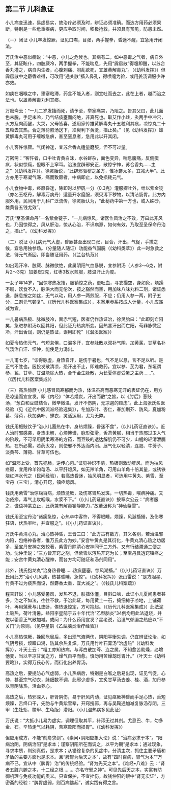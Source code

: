 ## 第二节 儿科急证

小儿病变迅速，易虚易实，故治疗必须及时，辨证必须准确。而选方用药必须果断，特别是一些危重疾病，更应争取时间，积极抢救，并须具有预见，防患未然。

（―）闭证  小儿卒发惊厥，证见口噤，目张，两手握拳，昏迷不醒，宜急用开闭法。

万氏治中恶似癎说：“中恶，小儿之危候也。其病有二，如中恶毒之气者，病自外至，其证眩仆，四肢厥冷，两手握拳，不能喘息，先用“霹雳散”得嚏即醒，以苏合香丸灌之，病自内生者，心腹刺痛、闷乱欲死，宜雄黄解毒丸”。（《幼科发挥》）但霹雳散中之麝香难得，可改用“通关散”搐入鼻孔，得喷嚏为验，或用姜汤调服少许亦效。

如痰在咽喉之中，壅塞粘滞，药食不能入者，则宜吐而去之，此在上者，越而治之法也。以雄黄解毒丸利其痰。

万密斋云：“一儿二岁发搐而死，请予至，举家痛哭，乃阻之。告其父曰，此儿面色未脱，手足未冷，乃气结痰壅而闷绝，非真死也。取艾作小炷，灸两手中冲穴，火方及肉而醒，大哭，父母皆喜，遂用家传雄黄解毒丸十五粒利其痰，凉惊丸二十五粒去其热。合之薄荷煎汤送下，须臾利下黄涎，搐止矣。”（见《幼科发挥》）雄黄解毒丸可用于缠喉急痹，甚至窒息者，急用此以开其闭。

小儿客忤惊厥。气闭神迷，宜苏合香丸适量磨服，但不可过量。

万密斋：“客忤者，口中吐青黄白沫，水谷鲜杂，面色变异，喘息腹痛，反侧瘈疭，状似惊痫，但眼不上窜耳。治法宜辟邪安正，散惊宁神，苏合香丸……主之”（《幼科发挥》）。徐灵胎说，“此辟邪驱秽之圣方，惟冰麝太多，宜减大半”。此方亦用于寒凝气滞，痛而致厥者，中病即止，以免损耗元气。

小儿食物中毒，痉厥昏迷，除即时以胆矾一分（0.3克）灌服探吐外，给以紫金锭（亦名玉枢丹，解毒万病丹）适量开水磨服，须臾泻下秽物，以清洁肠胃。此方内服外用，民间用于儿科广泛流传，徐灵胎认为，“此秘药中第一方也，或入硃砂，雄黄各五钱尤效”。

万氏“至圣保命丹”一名紫金锭子，“一儿病惊风，诸医作风治之不效，万曰此非风也，乃因惊得之，风从肝治，惊从心治，不识病源，如何有效，乃取至圣保命丹治之，搐止”。（《幼科发挥》）

（二）脱证  小儿病元气大虚，昏厥甚至出现口张，目合，汗出，气促，手撒之候，宜急用独参场。（分量随人随证）功能益气固脱（《幼科类萃》）此一时急救之法，待元气渐回，即当随证用药。（《兰台轨范》）

如出现汗冷、肢厥、脉微欲绝，此属阴阳气血暴脱，宜参附汤（人参3〜6克，附片2〜3克）加姜炭2克，红枣3枚水煎服，肢温汗止为度。

一女子年14岁，“因惊寒热发搐，服镇惊之药，更吐血，寻衣撮空，身如灸，烦躁不眠，饮食不入，脉洪大而无伦次，按之豁然而空，用加味八味丸料二剂，诸证悉退，脉息按之如丝，无气以动，用人参一两煎服，不应；仍用人参一两，附子五分，二剂元气顿复”。（《历代儿科医案集成》），本案用参系按成人计量，小儿应递减为宜。

一儿暑病热极、脉微肢冷，面赤气短，医者仍作热证治，徐灵胎曰：“此即刻亡阳矣，急进参附汤以回其阳，但此证乃热病所变。因热甚汗出而亡阳，苟非脉微足冷，汗出舌润，则仍是热证，误用即死”（《洄溪医案》）

如夏令热伤元气，气短怠倦，口渴多汗，宜参脉散以双补气阴，加黄芪，甘草名补气汤治自汗、怔忡，能使足力湧出。

一儿甫七岁，“诊得脉虚，身热自汗，是伤于暑也，气不足以息，言不足以听。是正气不胜也。医投发散清凉，恐汗出不止，即难救药。宜以参、芪为君，东垣谓参、芪、甘草、甘温能除大热，合千金生脉散，为长夏体虚受暑之主药……”。（《历代儿科医案集成》）

（三）高热惊厥  小儿感冒风寒郁而为热，体温虽高而恶寒无汗的表证仍在，用方忌凉遏而宜宣发。即《内经》“体若燔炭，汗出而散”之旨，以《肘后》葱豉汤，“葱白和豆豉结合，微辛微温，发汗不伤阴，无凉遏的顾虑”。此上海张氏名医经验（见《近代中医流派经验选集》），冬加苏叶、杏仁，春加荆芥、防风，夏加粉葛、薄荷，秋加桑叶、蝉衣，灵活运用，尤为无弊。

钱氏用栀豉饮子“治小儿蓄热在中，身热烦躁，昏迷不食”，（《小儿药证直诀》）。近人治时邪感袭，身热未解，心烦懊憹，脉形弦滑，舌苔黄腻，相当于热邪过卫入气的阶段，不可早用阴柔寒滞的方药，而豆豉的透达解肌仍不可少，山栀的轻清泄膈热，在所必需，若药太凉，则使邪不外达而内闭。展气化以轻清，连翘、牛蒡子、淡黄芩、薄荷、甘草可伍也。

如“温邪上受，首先犯肺，逆传心包。”证见神识不清，热极则激动肝风，而为抽风痉厥，宜用羚羊钩芚汤、以平肝熄风，如无羚羊角，可用山羊角十倍其量，或锈铁烧红淬水代之（民间经验），若高热昏迷，抽风明显者，可选用牛黄丸、紫雪、至宝丹（三宝），清心开窍，镇痉熄风。

钱氏用紫雪“治惊痫百病，烦热涎厥，及伤寒胃热发斑，一切热毒，喉痹肿痛。又治疮疹，毒气上攻咽喉，水浆不下。”（《小儿药证直诀》）按章次公云：“病者服之，谵语神蒙立止，此药兼有解毒镇静能力，”故董汲称为“神仙紫雪”。

钱氏用至宝丹治“诸痫急惊，心热卒中客忤，不得眠睡，烦躁，风涎搐搦，及伤寒狂语，伏热呕吐，并宜服之”。（《小儿药证直诀》）。

万氏牛黄清心丸，治心热神昏，王晋三曰：“此方古有数方，其义各别，若治温邪内陷，包络神昏者，惟万氏此方为妙。”安宫牛黄丸是其衍化，牛黄丸清心热之功居多，至宝丹安神之效较著，紫雪丹除清心安神同于二方外，又有行结滞通二便之功。沈仲圭说：“三方皆开窍之剂，但紫雪以泻热开窍为长；至宝丹具透窍镇痉之能；安宫牛黄丸清心醒神，而各方均可随证和汤剂同用”。

此外，钱氏抱龙丸“治身热昏睡……热痰壅塞，惊风潮搐。”（《小儿药证直诀》）万氏用此方“治小儿风痰，热甚昏睡，急惊”。（《幼科发挥》）张山雷说：“是方胆星、竹黄不过为痰热而设，然麝香太重，宜大减之”。（《钱氏儿科案疏》）

程杏轩说：小儿感受暑风，发热不退，肢搐体僵，目斜口啮，此证小儿夏间患者甚多，治之不如法，往往不救，予治此证，每用黄土一石，捣细摊于凉地，上铺荷叶，再用蒲蓆与儿垫卧，俟热退惊定，方可抱起。（《历代儿科医案集成》）此法泥土吸热，荷叶清暑。益阳李星鹄于五十年代治“乙型脑炎”34例均用此法退烧，并佐以藿香正气散加减。或问：为什么药用宣发？星老说，治湿气郁遏之热应以“不关门”为原则。（见李星鹄《乙型脑炎治疗经验》）

小儿高热惊厥，挽回危局后，多出现气液两伤，阴阳平衡失调，仍宜辨证论治，如气阴亏损，烦躁口渴，防其余热复炽。万氏用竹叶石膏汤“治虚热”（《幼科发挥》），叶天士云：“粗工亦知热病，与泻白散加芩、连之属，不知愈苦助燥，必增他变，当以辛凉甘润之方，燥气自平而愈。慎勿用苦燥刼烁胃汁。”（叶天士《幼科要略》），实得万氏心传，而衍化出养胃汤。

高热之后，要提防心气虚弱，小儿热病后，特别是白喉之后易出现，证见气促，心忡，甚至宗气动衣，脉细数不调，此邪少虚多，宜炙甘草汤去姜、桂、酒，加丹参以育阴除热，活血养心。

高热之后，热邪深入，肝肾阴伤，易于肝风内动，证见痉厥神昏而手足心热，舌短烦躁，舌绛口干，先酌与牛黄紫雪辈，开窍搜邪，再与吴鞠通加减复脉汤存阴，三甲（生牡蛎、鳖甲、生龟版）潜阳。（小儿温热病多见此证）

万氏说：“大抵小儿易为虚实，调理但取其平，补泻无过其剂。尤忌巴、牛，勿多金、石。辛热走气以耗阴，苦寒败阳而损胃”。（《幼科发挥》）

但应用成方，不能“刻舟求剑”。《素问•阴阳应象大论》说：“治病必求于本”。“阳病治阴，阴病治阳”是求本；谨察阴阳所在而调之，以平为期”是求本；通过现象，寻求本质，判别真假，是求本；从错综复杂的见症中，分清主次，抓住主要矛盾和矛盾的主要方面也是求本。且“脾胃为后天之本”，故有“四时百病，胃气为本”“万病不已，宜从中（脾胃）治”的传统经验。“肾为先天之本”。《难经•八难》云：“肾者五脏六腑之本，十二经之根……。亦名守邪之神”。可见先后天之本，实寓有防御机理与免疫功能的奥义。只宜保护，不宜挫伤，故钱仲阳的眼中“肾无实证”，方密斋的经验：“脾胃虚弱，则百病蠭起”，诚实践有得之言。
